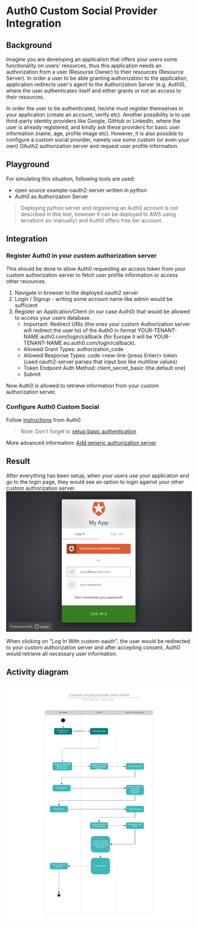 # Auth0 Custom Social Provider Integration

## Background
Imagine you are developing an application that offers your users some functionality on users' resources, thus this application needs an authorization from a user (Resourse Owner) to their resources (Resource Server). In order a user to be able granting authorization to the application, application redirects user's agent to the Authorization Server (e.g. Auth0), where the user authenticates itself and either grants or not an access to their resources.

In order the user to be authenticated, he/she must register themselves in your application (create an account, verify etc). Another possibility is to use third-party identity providers like Google, GitHub or LinkedIn, where the user is already registered, and kindly ask these providers for basic user information (name, age, profile image etc). However, it is also possible to configure a custom social provider, namely use some custom (or even your own) OAuth2 authorization server and request user profile information.

## Playground
For simulating this situation, following tools are used:
* open source example-oauth2-server written in python
* Auth0 as Authorization Server

> Deploying python server and registering an Auth0 account is not described in this text, however it can be deployed to AWS using terraform (or manually) and Auth0 offers free tier account.

## Integration

### Register Auth0 in your custom authorization server
This should be done to allow Auth0 requesting an access token from your custom authorization server to fetch user profile information or access other resources.

1. Navigate in browser to the deployed oauth2 server
2. Login / Signup - writing some account name like admin would be sufficient
3. Register an Application/Client (in our case Auth0) that would be allowed to access your users database.
    * Important: Redirect URIs (the ones your custom Authorization server will redirect the user to) of the Auth0 in format YOUR-TENANT-NAME.auth0.com/login/callback (for Europe it will be YOUR-TENANT-NAME.eu.auth0.com/login/callback).
    * Allowed Grant Types: authorization_code
    * Allowed Response Types: code <new-line (press Enter)> token (used oauth2-server parses that input box like multiline values)
    * Token Endpoint Auth Method: client_secret_basic (the default one)
    * Submit
  
Now Auth0 is allowed to retrieve information from your custom authorization server.

### Configure Auth0 Custom Social 

Follow [instructions](https://auth0.com/docs/extensions/custom-social-extensions) from Auth0
> Note: Don't forget to [setup basic authentication](https://auth0.com/docs/extensions/custom-social-extensions#optional-set-up-basic-authentication)

More advanced information: [Add generic authorization server](https://auth0.com/docs/connections/social/oauth2)


## Result
After everything has been setup, when your users use your application and go to the login page, they would see an option to login against your other custom authorization server.
![auth](/custom-auth.png)

When clicking on "Log In With custom-oauth", the user would be redirected to your custom authorization server and after accepting consent, Auth0 would retrieve all necessary user information.

## Activity diagram
![activity](/activity.png)
